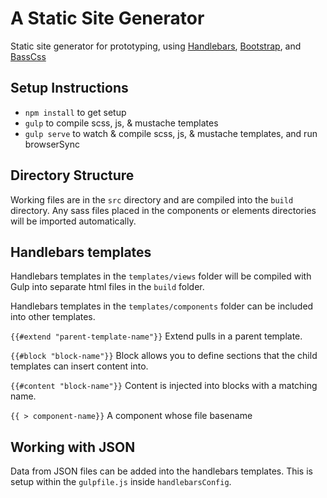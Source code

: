 # A Static Site Generator
Static site generator for prototyping, using [Handlebars](http://handlebarsjs.com/), [Bootstrap](http://getbootstrap.com/), and [BassCss](http://www.basscss.com/)

## Setup Instructions

* `npm install` to get setup
* `gulp` to compile scss, js, & mustache templates
* `gulp serve` to watch & compile scss, js, & mustache templates, and run browserSync

## Directory Structure

Working files are in the `src` directory and are compiled into the `build` directory.
Any sass files placed in the components or elements directories will be imported automatically.

## Handlebars templates

Handlebars templates in the `templates/views` folder will be compiled with Gulp into separate html files in the `build` folder.

Handlebars templates in the `templates/components` folder can be included into other templates.

`{{#extend "parent-template-name"}}`
Extend pulls in a parent template.

`{{#block "block-name"}}`
Block allows you to define sections that the child templates can insert content into.

`{{#content "block-name"}}`
Content is injected into blocks with a matching name.

`{{ > component-name}}`
A component whose file basename

## Working with JSON

Data from JSON files can be added into the handlebars templates. This is setup within the `gulpfile.js` inside `handlebarsConfig`.

